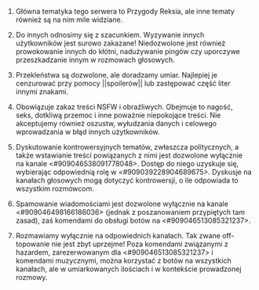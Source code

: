 1. Główna tematyka tego serwera to Przygody Reksia, ale inne tematy również są na nim mile widziane.

2. Do innych odnosimy się z szacunkiem. Wyzywanie innych użytkowników jest surowo zakazane! Niedozwolone jest również prowokowanie innych do kłótni, nadużywanie pingów czy uporczywe przeszkadzanie innym w rozmowach głosowych.

3. Przekleństwa są dozwolone, ale doradzamy umiar. Najlepiej je cenzurować przy pomocy ||spoilerów|| lub zastępować część liter innymi znakami.

4. Obowiązuje zakaz treści NSFW i obraźliwych. Obejmuje to nagość, seks, dotkliwą przemoc i inne poważnie niepokojące treści. Nie akceptujemy również oszustw, wyłudzania danych i celowego wprowadzania w błąd innych użytkowników.

5. Dyskutowanie kontrowersyjnych tematów, zwłaszcza politycznych, a także wstawianie treści powiązanych z nimi jest dozwolone wyłącznie na kanale ⁠⁠<#909046538091778048>. Dostęp do niego uzyskuje się, wybierając odpowiednią rolę w <#909039228904689675>. Dyskusje na kanałach głosowych mogą dotyczyć kontrowersji, o ile odpowiada to wszystkim rozmówcom.

6. Spamowanie wiadomościami jest dozwolone wyłącznie na kanale <#909046498166186036> (jednak z poszanowaniem przypiętych tam zasad), zaś komendami do obsługi botów na <#909046513085321237>.

7. Rozmawiamy wyłącznie na odpowiednich kanałach. Tak zwane off-topowanie nie jest zbyt uprzejme! Poza komendami związanymi z hazardem, zarezerwowanym dla <#909046513085321237> i komendami muzycznymi, można korzystać z botów na wszystkich kanałach, ale w umiarkowanych ilościach i w kontekście prowadzonej rozmowy.
